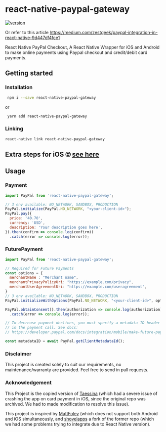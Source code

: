 # react-native-paypal-gateway

[![version](https://img.shields.io/badge/version-1.0.0-gree.svg)]('')

Or refer to this article <https://medium.com/zestgeek/paypal-integration-in-react-native-9d447df4fce1>

React Native PayPal Checkout, A React Native Wrapper for iOS and Android to make online payments using Paypal checkout and credit/debit card payments.

## Getting started

### Installation

```bash
 npm i --save react-native-paypal-gateway
 ```

or

```bash
 yarn add react-native-paypal-gateway
```

### Linking

```bash
react-native link react-native-paypal-gateway
```

## Extra steps for iOS 🙄 [see here](https://github.com/paypal/PayPal-ios-SDK#with-or-without-cocoapods)

## Usage

### Payment

```javascript
import PayPal from 'react-native-paypal-gateway';

// 3 env available: NO_NETWORK, SANDBOX, PRODUCTION
PayPal.initialize(PayPal.NO_NETWORK, "<your-client-id>");
PayPal.pay({
  price: '40.70',
  currency: 'USD',
  description: 'Your description goes here',
}).then(confirm => console.log(confirm))
  .catch(error => console.log(error));
```

### FuturePayment

```javascript
import PayPal from 'react-native-paypal-gateway';

// Required for Future Payments
const options = {
  merchantName : "Merchant name",
  merchantPrivacyPolicyUri: "https://example.com/privacy",
  merchantUserAgreementUri: "https://example.com/useragreement",
}
// 3 env available: NO_NETWORK, SANDBOX, PRODUCTION
PayPal.initializeWithOptions(PayPal.NO_NETWORK, "<your-client-id>", options);

PayPal.obtainConsent().then(authorization => console.log(authorization))
  .catch(error => console.log(error));

// To decrease payment declines, you must specify a metadata ID header (PayPal-Client-Metadata-Id)
// in the payment call. See docs:
// https://developer.paypal.com/docs/integration/mobile/make-future-payment/#required-best-practices-for-future-payments

const metadataID = await PayPal.getClientMetadataId();
```

### Disclaimer

This project is created solely to suit our requirements, no maintenance/warranty are provided. Feel free to send in pull requests.

### Acknowledgement

This Project is the copied version of [Taessina](taessina/react-native-paypal-wrapper )
(which had a severe issue of crashing the app on card payment in iOS, since the original repo was archived. We had to made modification to resolve this issue).

This project is inspired by [MattFoley](https://github.com/MattFoley/react-native-paypal) (which does not support both Android and iOS simultaneously, and [shovelapps](https://github.com/shovelapps/react-native-paypal) a fork of the former repo (which we had some problems trying to integrate due to React Native version).

